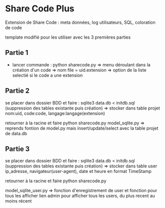# Share Code Plus

Extension de Share Code : meta données, log utilisateurs, SQL, coloration de code

template modifié pour les utiliser avec les 3 premières parties

## Partie 1
- lancer commande : python sharecode.py
=> menu déroulant dans la création d'un code
=> nom file = uid.extension
=> option de la liste selectié si le code a une extension

## Partie 2

se placer dans dossier BDD et faire : sqlite3 data.db < initdb.sql
(suppression des tables existante puis création)
=> stocker dans table projet nom:uid, code:code, langage:langage(extension)

retourner à la racine et faire python sharecode.py
model_sqlite.py => reprends fontion de model.py mais insert/update/select avec la table projet de data.db


## Partie 3
se placer dans dossier BDD et faire : sqlite3 data.db < initdb.sql
(suppression des tables existante puis création)
=> stocker dans table user ip_adresse, navigateur(user-agent), date et heure en format TimeStamp

retourner à la racine et faire python sharecode.py

model_sqlite_user.py => fonction d'enregistrement de user et fonction pour tous les afficher
lien admin pour afficher tous les users, du plus recent au moins récent